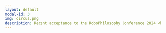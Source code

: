 ```yaml
---
layout: default
modal-id: 3
img: circus.png
description: Recent acceptance to the RoboPhilosophy Conference 2024 <br>in Copenhagen, Denmark <br><em>PanOp Industries</em> Art Piece Submission -<iframe width="560" height="315" src="https://www.youtube.com/embed/i4NaOy46XXo?si=7up9KGU0HasCbS2r" title="YouTube video player" frameborder="0" allow="accelerometer; autoplay; clipboard-write; encrypted-media; gyroscope; picture-in-picture; web-share" referrerpolicy="strict-origin-when-cross-origin" allowfullscreen></iframe><br>2024 RPI Student Film Festival - Winner - Best Screenplay, Best Acting<br><br>
---
```

